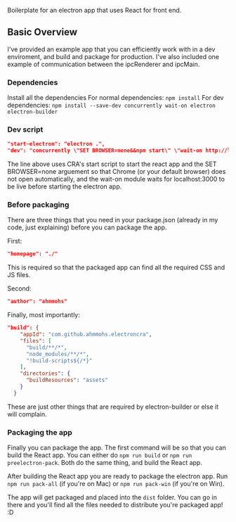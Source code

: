 Boilerplate for an electron app that uses React for front end.

## Basic Overview

I've provided an example app that you can efficiently work with in a dev enviroment, and build and package for production. I've also included one example of communication between the ipcRenderer and ipcMain.

### Dependencies

Install all the dependencies
For normal dependencies: `npm install`
For dev dependencies: `npm install --save-dev concurrently wait-on electron electron-builder`

### Dev script

```json
"start-electron": "electron .",
"dev": "concurrently \"SET BROWSER=none&&npm start\" \"wait-on http://localhost:3000 && npm run start-electron\""
```

The line above uses CRA's start script to start the react app and the SET BROWSER=none arguement so that Chrome (or your default browser) does not open automatically, and the wait-on module waits for localhost:3000 to be live before starting the electron app.

### Before packaging

There are three things that you need in your package.json (already in my code, just explaining) before you can package the app.

First:
```json
"homepage": "./"
```
This is required so that the packaged app can find all the required CSS and JS files.

Second:
```json
"author": "ahmmohs"
```

Finally, most importantly:
```json
"build": {
    "appId": "com.github.ahmmohs.electroncra",
    "files": [
      "build/**/*", 
      "node_modules/**/*", 
      "!build-scripts${/*}"
    ],
    "directories": {
      "buildResources": "assets"
    }
  }
```
These are just other things that are required by electron-builder or else it will complain.

### Packaging the app

Finally you can package the app. The first command will be so that you can build the React app. You can either do `npm run build` or `npm run preelectron-pack`. Both do the same thing, and build the React app.

After building the React app you are ready to package the electron app. Run `npm run pack-all` (if you're on Mac) or `npm run pack-win` (if you're on Win). 

The app will get packaged and placed into the `dist` folder. You can go in there and you'll find all the files needed to distribute you're packaged app! :D
